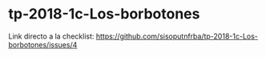 # tp-2018-1c-Los-borbotones

Link directo a la checklist:
https://github.com/sisoputnfrba/tp-2018-1c-Los-borbotones/issues/4
